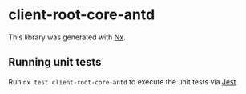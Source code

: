 # client-root-core-antd

This library was generated with [Nx](https://nx.dev).

## Running unit tests

Run `nx test client-root-core-antd` to execute the unit tests via [Jest](https://jestjs.io).
